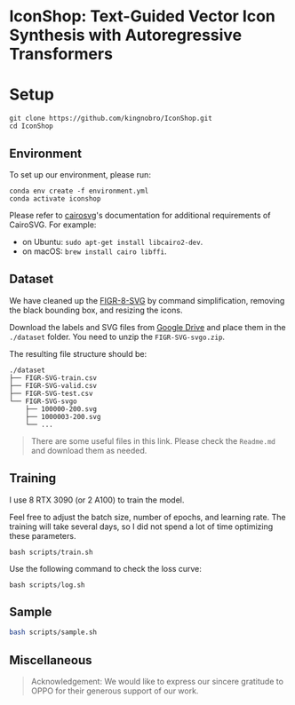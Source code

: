 # IconShop: Text-Guided Vector Icon Synthesis with Autoregressive Transformers

# Setup
```
git clone https://github.com/kingnobro/IconShop.git
cd IconShop
```

## Environment
To set up our environment, please run:
```
conda env create -f environment.yml
conda activate iconshop
```
Please refer to [cairosvg](https://cairosvg.org/documentation/#installation)'s documentation for additional requirements of CairoSVG. For example:
- on Ubuntu: `sudo apt-get install libcairo2-dev`.
- on macOS: `brew install cairo libffi`.

## Dataset
We have cleaned up the [FIGR-8-SVG](https://github.com/marcdemers/FIGR-8-SVG) by command simplification, removing the black bounding box, and resizing the icons.

Download the labels and SVG files from [Google Drive](https://drive.google.com/drive/folders/1dXdrBqJDmEn8K8TeY2w3mvEtADZipPOc?usp=drive_link) and place them in the `./dataset` folder. You need to unzip the `FIGR-SVG-svgo.zip`.

The resulting file structure should be:
```
./dataset
├── FIGR-SVG-train.csv
├── FIGR-SVG-valid.csv
├── FIGR-SVG-test.csv
└── FIGR-SVG-svgo
    ├── 100000-200.svg
    ├── 1000003-200.svg
    └── ...
```

> There are some useful files in this link. Please check the `Readme.md` and download them as needed.

## Training
I use 8 RTX 3090 (or 2 A100) to train the model.

Feel free to adjust the batch size, number of epochs, and learning rate. The training will take several days, so I did not spend a lot of time optimizing these parameters.
```
bash scripts/train.sh
```

Use the following command to check the loss curve:
```
bash scripts/log.sh
```

## Sample
```bash
bash scripts/sample.sh
```


## Miscellaneous
> Acknowledgement: We would like to express our sincere gratitude to OPPO for their generous support of our work.